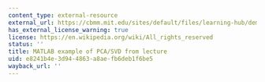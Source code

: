 ```yaml
---
content_type: external-resource
external_url: https://cbmm.mit.edu/sites/default/files/learning-hub/dem%201%20matlab%20ex.zip
has_external_license_warning: true
license: https://en.wikipedia.org/wiki/All_rights_reserved
status: ''
title: MATLAB example of PCA/SVD from lecture
uid: e8241b4e-3d94-4863-a8ae-fb6deb1f6be5
wayback_url: ''
---
```

